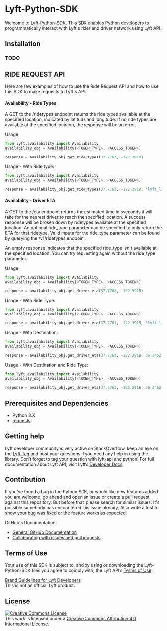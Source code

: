# Lyft-Python-SDK

Welcome to Lyft-Python-SDK. This SDK enables Python developers to programmatically interact with Lyft's rider and driver network using Lyft API.

## Installation
### TODO

## RIDE REQUEST API
Here are few examples of how to use the Ride Request API and how to use this SDK to make requests to Lyft's API.
#### Availability - Ride Types
A GET to the /ridetypes endpoint returns the ride types available at the specified location, indicated by latitude and longitude. If no ride types are available at the specified location, the response will be an error.

Usage:
```python
from lyft.availability import Availability
availability_obj = Availability(<TOKEN_TYPE>, <ACCESS_TOKEN>)

response = availability_obj.get_ride_types(37.7763, -122.3918)
```

Usage - With Ride type:
```python
from lyft.availability import Availability
availability_obj = Availability(<TOKEN_TYPE>, <ACCESS_TOKEN>)

response = availability_obj.get_ride_types(37.7763, -122.3918, 'lyft_line')
```

#### Availability - Driver ETA
A GET to the /eta endpoint returns the estimated time in sseconds it will take for the nearest driver to reach the specified location. A success response will be broken down by ridetypes available at the specified location. An optional ride_type parameter can be specified to only return the ETA for that ridetype. Valid inputs for the ride_type parameter can be found by querying the /v1/ridetypes endpoint.

An empty response indicates that the specified ride_type isn't available at the specified location. You can try requesting again without the ride_type parameter.

Usage:
```python
from lyft.availability import Availability
availability_obj = Availability(<TOKEN_TYPE>, <ACCESS_TOKEN>)

response = availability_obj.get_driver_eta(37.7763, -122.3918)
```

Usage - With Ride Type:
```python
from lyft.availability import Availability
availability_obj = Availability(<TOKEN_TYPE>, <ACCESS_TOKEN>)

response = availability_obj.get_driver_eta(37.7763, -122.3918, 'lyft_line')
```

Usage - With Destination:
```python
from lyft.availability import Availability
availability_obj = Availability(<TOKEN_TYPE>, <ACCESS_TOKEN>)

response = availability_obj.get_driver_eta(37.7763, -122.3918, 36.3452, -121.3435)
```

Usage - With Destination and Ride Type:
```python
from lyft.availability import Availability
availability_obj = Availability(<TOKEN_TYPE>, <ACCESS_TOKEN>)

response = availability_obj.get_driver_eta(37.7763, -122.3918, 36.3452, -121.3435, 'lyft_line')
```


## Prerequisites and Dependencies
- Python 3.X
- [requests](http://docs.python-requests.org/en/latest/)

## Getting help
Lyft developer community is very active on StackOverflow, keep an eye on the [Lyft Tag](https://stackoverflow.com/questions/tagged/lyft-api) and post your questions if you need any help in using the library. Don’t forget to tag your question with lyft-api and python!
For full documentation about Lyft API, visit Lyft’s [Developer Docs](https://developer.lyft.com/docs).

## Contribution
If you've found a bug in the Python SDK, or would like new features added you are welcome, go ahead and open an issue or create a pull request against this repository. But before that, please search for similar issues. It's possible somebody has encountered this issue already. Also write a test to show your bug was fixed or the feature works as expected.

GitHub's Documentation:
- [General GitHub Documentation](https://help.github.com/)
- [Collaborating with issues and pull requests](https://help.github.com/categories/collaborating-with-issues-and-pull-requests/)

## Terms of Use
Your use of this SDK is subject to, and by using or downloading the Lyft-Python-SDK files you agree to comply with, the Lyft API’s [Terms of Use](https://developer.lyft.com/docs/lyft-developer-platform-terms-of-use).

[Brand Guidelines for Lyft Developers](https://developer.lyft.com/docs/brand-guidelines)
<br/>
This is not an official Lyft product.

## License
<a rel="license" href="http://creativecommons.org/licenses/by/4.0/"><img alt="Creative Commons License" style="border-width:0" src="https://i.creativecommons.org/l/by/4.0/80x15.png" /></a><br />This work is licensed under a <a rel="license" href="http://creativecommons.org/licenses/by/4.0/">Creative Commons Attribution 4.0 International License</a>.
